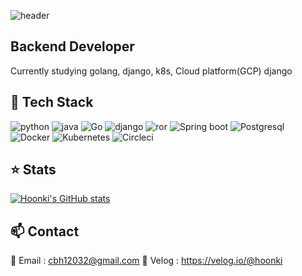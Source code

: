 ![header](https://capsule-render.vercel.app/api?type=waving&color=gradient&text=Hoonki)

## Backend Developer

Currently studying golang, django, k8s, Cloud platform(GCP) django


## 🔭 Tech Stack

![python](https://img.shields.io/badge/python-3776AB?style=for-the-badge&logo=python&logoColor=white) ![java](https://img.shields.io/badge/java-007396?style=for-the-badge&logo=java&logoColor=white) ![Go](https://img.shields.io/badge/go-00ADD8?style=for-the-badge&logo=go&logoColor=white) ![django](https://img.shields.io/badge/django-092E20?style=for-the-badge&logo=django&logoColor=white) ![ror](https://img.shields.io/badge/ROR-CC0000?style=for-the-badge&logo=ruby-on-rails&logoColor=white) ![Spring boot](https://img.shields.io/badge/spring-6DB33F?style=for-the-badge&logo=spring&logoColor=white) ![Postgresql](https://img.shields.io/badge/postgresql-4169E1?style=for-the-badge&logo=postgresql&logoColor=white)
![Docker](https://img.shields.io/badge/docker-2496ED?style=for-the-badge&logo=docker&logoColor=white) ![Kubernetes](https://img.shields.io/badge/kubernetes-326CE5?style=for-the-badge&logo=kubernetes&logoColor=white) ![Circleci](https://img.shields.io/badge/circleci-343434?style=for-the-badge&logo=circleci&logoColor=white)

## :star: Stats

[![Hoonki's GitHub stats](https://github-readme-stats.vercel.app/api?username=Hoonkii)](https://github.com/Hoonkii/github-readme-stats)

## 📫 Contact

:email:  Email : cbh12032@gmail.com
:blue_book: Velog : https://velog.io/@hoonki
